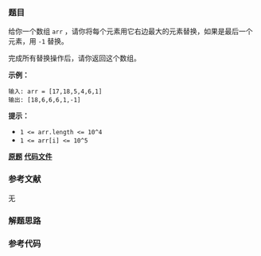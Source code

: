### 题目
给你一个数组 `arr` ，请你将每个元素用它右边最大的元素替换，如果是最后一个元素，用 `-1` 替换。

完成所有替换操作后，请你返回这个数组。



**示例：**

    
    
    输入: arr = [17,18,5,4,6,1]
    输出: [18,6,6,6,1,-1]
    



**提示：**

  * `1 <= arr.length <= 10^4`
  * `1 <= arr[i] <= 10^5`

 **[原题](https://leetcode-cn.com/problems/replace-elements-with-greatest-element-on-right-side/)**    **[代码文件]()**


### 参考文献
无

### 解题思路




### 参考代码

```go


```




